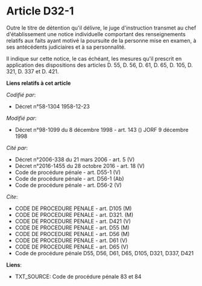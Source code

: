 # Article D32-1

Outre le titre de détention qu'il délivre, le juge d'instruction transmet au chef d'établissement une notice individuelle
comportant des renseignements relatifs aux faits ayant motivé la poursuite de la personne mise en examen, à ses antécédents
judiciaires et à sa personnalité.

Il indique sur cette notice, le cas échéant, les mesures qu'il prescrit en application des dispositions des articles D. 55,
D. 56, D. 61, D. 65, D. 105, D. 321, D. 337 et D. 421.

**Liens relatifs à cet article**

_Codifié par_:

  - Décret n°58-1304 1958-12-23

_Modifié par_:

  - Décret n°98-1099 du 8 décembre 1998 - art. 143 () JORF 9 décembre 1998

_Cité par_:

  - Décret n°2006-338 du 21 mars 2006 - art. 5 (V)
  - Décret n°2016-1455 du 28 octobre 2016 - art. 18 (V)
  - Code de procédure pénale - art. D55-1 (V)
  - Code de procédure pénale - art. D56-1 (Ab)
  - Code de procédure pénale - art. D56-2 (V)

_Cite_:

  - CODE DE PROCEDURE PENALE - art. D105 (M)
  - CODE DE PROCEDURE PENALE - art. D321. (M)
  - CODE DE PROCEDURE PENALE - art. D421 (V)
  - CODE DE PROCEDURE PENALE - art. D55 (M)
  - CODE DE PROCEDURE PENALE - art. D56 (M)
  - CODE DE PROCEDURE PENALE - art. D61 (V)
  - CODE DE PROCEDURE PENALE - art. D65 (V)
  - Code de procédure pénale D55, D56, D61, D65, D105, D321, D337, D421

**Liens**:

  - TXT_SOURCE: Code de procédure pénale 83 et 84
